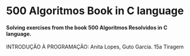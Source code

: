 # 500 Algoritmos Book in C language
#### Solving exercises from the book 500 Algoritmos Resolvidos in C language.
INTRODUÇÃO À PROGRAMAÇÃO: Anita Lopes, Guto Garcia. 15a Tiragem 
